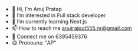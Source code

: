 - 👋 Hi, I’m Anuj Pratap
- 👀 I’m interested in Full stack developer
- 🌱 I’m currently learning Next.js
- 📫 How to reach me anujrajput555.nr@gmail.com
- 📱 Connect me on 6395459376
- 😄 Pronouns: "AP"

<!---
Apratap123/Apratap123 is a ✨ special ✨ repository because its `README.md` (this file) appears on your GitHub profile.
You can click the Preview link to take a look at your changes.
--->
